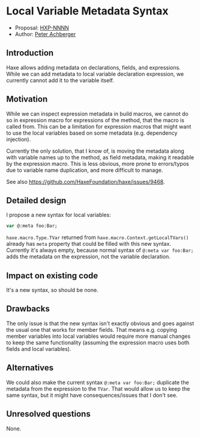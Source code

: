 # Local Variable Metadata Syntax

- Proposal: [HXP-NNNN](0000-local-var-metadata.md)
- Author: [Peter Achberger](https://github.com/antriel)

## Introduction

Haxe allows adding metadata on declarations, fields, and expressions. While we can add metadata to local variable declaration expression, we currently cannot add it to the variable itself.

## Motivation

While we can inspect expression metadata in build macros, we cannot do so in expression macro for expressions of the method, that the macro is called from.
This can be a limitation for expression macros that might want to use the local variables based on some metadata (e.g. dependency injection).

Currently the only solution, that I know of, is moving the metadata along with variable names up to the method, as field metadata, making it readable by the expression macro.
This is less obvious, more prone to errors/typos due to variable name duplication, and more difficult to manage.

See also https://github.com/HaxeFoundation/haxe/issues/9468.

## Detailed design

I propose a new syntax for local variables:

```haxe
var @:meta foo:Bar;
```

`haxe.macro.Type.TVar` returned from `haxe.macro.Context.getLocalTVars()` already has `meta` property that could be filled with this new syntax. Currently it's always empty, because normal syntax of `@:meta var foo:Bar;` adds the metadata on the expression, not the variable declaration.

## Impact on existing code

It's a new syntax, so should be none.

## Drawbacks

The only issue is that the new syntax isn't exactly obvious and goes against the usual one that works for member fields. That means e.g. copying member variables into local variables would require more manual changes to keep the same functionality (assuming the expression macro uses both fields and local variables).

## Alternatives

We could also make the current syntax `@:meta var foo:Bar;` duplicate the metadata from the expression to the `TVar`. That would allow us to keep the same syntax, but it might have consequences/issues that I don't see.

## Unresolved questions

None.
